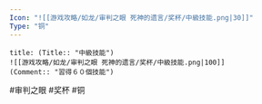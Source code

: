 ```yaml
---
Icon: "![[游戏攻略/如龙/审判之眼 死神的遗言/奖杯/中級技能.png|30]]"
Type: "铜"
---
```

```ad-common-bronze-trophy
title: (Title:: "中級技能")
![[游戏攻略/如龙/审判之眼 死神的遗言/奖杯/中級技能.png|100]]
(Comment:: "習得６０個技能")
```

#审判之眼 #奖杯 #铜
